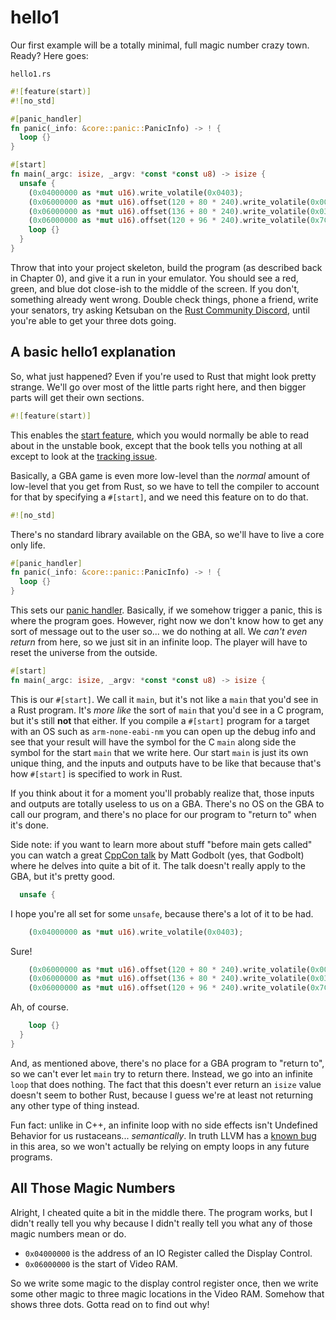 # hello1

Our first example will be a totally minimal, full magic number crazy town.
Ready? Here goes:

`hello1.rs`

```rust
#![feature(start)]
#![no_std]

#[panic_handler]
fn panic(_info: &core::panic::PanicInfo) -> ! {
  loop {}
}

#[start]
fn main(_argc: isize, _argv: *const *const u8) -> isize {
  unsafe {
    (0x04000000 as *mut u16).write_volatile(0x0403);
    (0x06000000 as *mut u16).offset(120 + 80 * 240).write_volatile(0x001F);
    (0x06000000 as *mut u16).offset(136 + 80 * 240).write_volatile(0x03E0);
    (0x06000000 as *mut u16).offset(120 + 96 * 240).write_volatile(0x7C00);
    loop {}
  }
}
```

Throw that into your project skeleton, build the program (as described back in
Chapter 0), and give it a run in your emulator. You should see a red, green, and
blue dot close-ish to the middle of the screen. If you don't, something already
went wrong. Double check things, phone a friend, write your senators, try asking
Ketsuban on the [Rust Community Discord](https://discordapp.com/invite/aVESxV8),
until you're able to get your three dots going.

## A basic hello1 explanation

So, what just happened? Even if you're used to Rust that might look pretty
strange. We'll go over most of the little parts right here, and then bigger
parts will get their own sections.

```rust
#![feature(start)]
```

This enables the [start
feature](https://doc.rust-lang.org/beta/unstable-book/language-features/start.html),
which you would normally be able to read about in the unstable book, except that
the book tells you nothing at all except to look at the [tracking
issue](https://github.com/rust-lang/rust/issues/29633).

Basically, a GBA game is even more low-level than the _normal_ amount of
low-level that you get from Rust, so we have to tell the compiler to account for
that by specifying a `#[start]`, and we need this feature on to do that.

```rust
#![no_std]
```

There's no standard library available on the GBA, so we'll have to live a core
only life.

```rust
#[panic_handler]
fn panic(_info: &core::panic::PanicInfo) -> ! {
  loop {}
}
```

This sets our [panic
handler](https://doc.rust-lang.org/nightly/nomicon/panic-handler.html).
Basically, if we somehow trigger a panic, this is where the program goes.
However, right now we don't know how to get any sort of message out to the user
so... we do nothing at all. We _can't even return_ from here, so we just sit in
an infinite loop. The player will have to reset the universe from the outside.

```rust
#[start]
fn main(_argc: isize, _argv: *const *const u8) -> isize {
```

This is our `#[start]`. We call it `main`, but it's not like a `main` that you'd
see in a Rust program. It's _more like_ the sort of `main` that you'd see in a C
program, but it's still **not** that either. If you compile a `#[start]` program
for a target with an OS such as `arm-none-eabi-nm` you can open up the debug
info and see that your result will have the symbol for the C `main` along side
the symbol for the start `main` that we write here. Our start `main` is just its
own unique thing, and the inputs and outputs have to be like that because that's
how `#[start]` is specified to work in Rust.

If you think about it for a moment you'll probably realize that, those inputs
and outputs are totally useless to us on a GBA. There's no OS on the GBA to call
our program, and there's no place for our program to "return to" when it's done.

Side note: if you want to learn more about stuff "before main gets called" you
can watch a great [CppCon talk](https://www.youtube.com/watch?v=dOfucXtyEsU) by
Matt Godbolt (yes, that Godbolt) where he delves into quite a bit of it. The
talk doesn't really apply to the GBA, but it's pretty good.

```rust
  unsafe {
```

I hope you're all set for some `unsafe`, because there's a lot of it to be had.

```rust
    (0x04000000 as *mut u16).write_volatile(0x0403);
```

Sure!

```rust
    (0x06000000 as *mut u16).offset(120 + 80 * 240).write_volatile(0x001F);
    (0x06000000 as *mut u16).offset(136 + 80 * 240).write_volatile(0x03E0);
    (0x06000000 as *mut u16).offset(120 + 96 * 240).write_volatile(0x7C00);
```

Ah, of course.

```rust
    loop {}
  }
}
```

And, as mentioned above, there's no place for a GBA program to "return to", so
we can't ever let `main` try to return there. Instead, we go into an infinite
`loop` that does nothing. The fact that this doesn't ever return an `isize`
value doesn't seem to bother Rust, because I guess we're at least not returning
any other type of thing instead.

Fun fact: unlike in C++, an infinite loop with no side effects isn't Undefined
Behavior for us rustaceans... _semantically_. In truth LLVM has a [known
bug](https://github.com/rust-lang/rust/issues/28728) in this area, so we won't
actually be relying on empty loops in any future programs.

## All Those Magic Numbers

Alright, I cheated quite a bit in the middle there. The program works, but I
didn't really tell you why because I didn't really tell you what any of those
magic numbers mean or do.

* `0x04000000` is the address of an IO Register called the Display Control.
* `0x06000000` is the start of Video RAM.

So we write some magic to the display control register once, then we write some
other magic to three magic locations in the Video RAM. Somehow that shows three
dots. Gotta read on to find out why!
